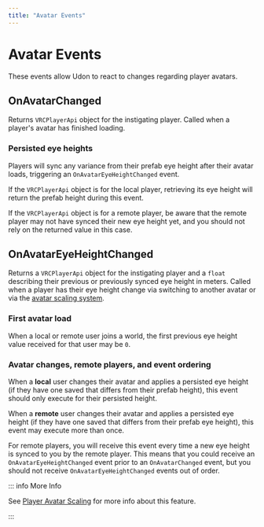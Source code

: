```yaml
---
title: "Avatar Events"
---
```


# Avatar Events

These events allow Udon to react to changes regarding player avatars.

## OnAvatarChanged

Returns `VRCPlayerApi` object for the instigating player. Called when a player's avatar has finished loading.

### Persisted eye heights
Players will sync any variance from their prefab eye height after their avatar loads, triggering an `OnAvatarEyeHeightChanged` event.

If the `VRCPlayerApi` object is for the local player, retrieving its eye height will return the prefab height during this event.

If the `VRCPlayerApi` object is for a remote player, be aware that the remote player may not have synced their new eye height yet, and you should not rely on the returned value in this case.

## OnAvatarEyeHeightChanged

Returns a `VRCPlayerApi` object for the instigating player and a `float` describing their previous or previously synced eye height in meters. Called when a player has their eye height change via switching to another avatar or via the [avatar scaling system](/creators.vrchat.com/worlds/udon/players/player-avatar-scaling).

### First avatar load
When a local or remote user joins a world, the first previous eye height value received for that user may be `0`.

### Avatar changes, remote players, and event ordering
When a **local** user changes their avatar and applies a persisted eye height (if they have one saved that differs from their prefab height), this event should only execute for their persisted height.

When a **remote** user changes their avatar and applies a persisted eye height (if they have one saved that differs from their prefab eye height), this event may execute more than once. 

For remote players, you will receive this event every time a new eye height is synced to you by the remote player. This means that you could receive an `OnAvatarEyeHeightChanged` event prior to an `OnAvatarChanged` event, but you should not receive `OnAvatarEyeHeightChanged` events out of order.


::: info More Info

See [Player Avatar Scaling](/creators.vrchat.com/worlds/udon/players/player-avatar-scaling) for more info about this feature.

:::